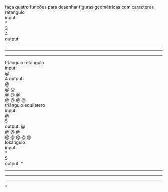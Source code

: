 faça quatro funções para desenhar figuras geométricas com caracteres  
retangulo  
input:  
*  
3  
4  
output:  
* * * *  
* * * *  
* * * *    
triângulo retangulo  
input:  
@  
4 
output:  
@  
@ @  
@ @ @  
@ @ @ @    
triângulo equilatero  
input:  
@  
5  
output: 
    @  
  @ @ @  
@ @ @ @ @    
losângulo  
input:  
*  
5  
output: 
    *  
  * * *  
* * * * *  
  * * *  
    *  
